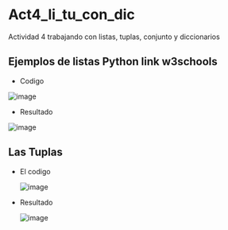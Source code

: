 # Act4_li_tu_con_dic
Actividad 4 trabajando con listas, tuplas, conjunto y diccionarios
## Ejemplos de listas Python link w3schools

- Codigo
 
![image](https://github.com/user-attachments/assets/f686b5d0-34b3-4126-9de2-b0e21df07ed5)

- Resultado

![image](https://github.com/user-attachments/assets/330bf6ff-f757-44d9-b36d-3f2be9d8d240)


## Las Tuplas

- El codigo

  ![image](https://github.com/user-attachments/assets/6e03cfec-e3b9-4d56-b1cc-ae509424c6da)

- Resultado
  
  ![image](https://github.com/user-attachments/assets/144b87f9-4570-4744-8dd1-de841d7e1133)
